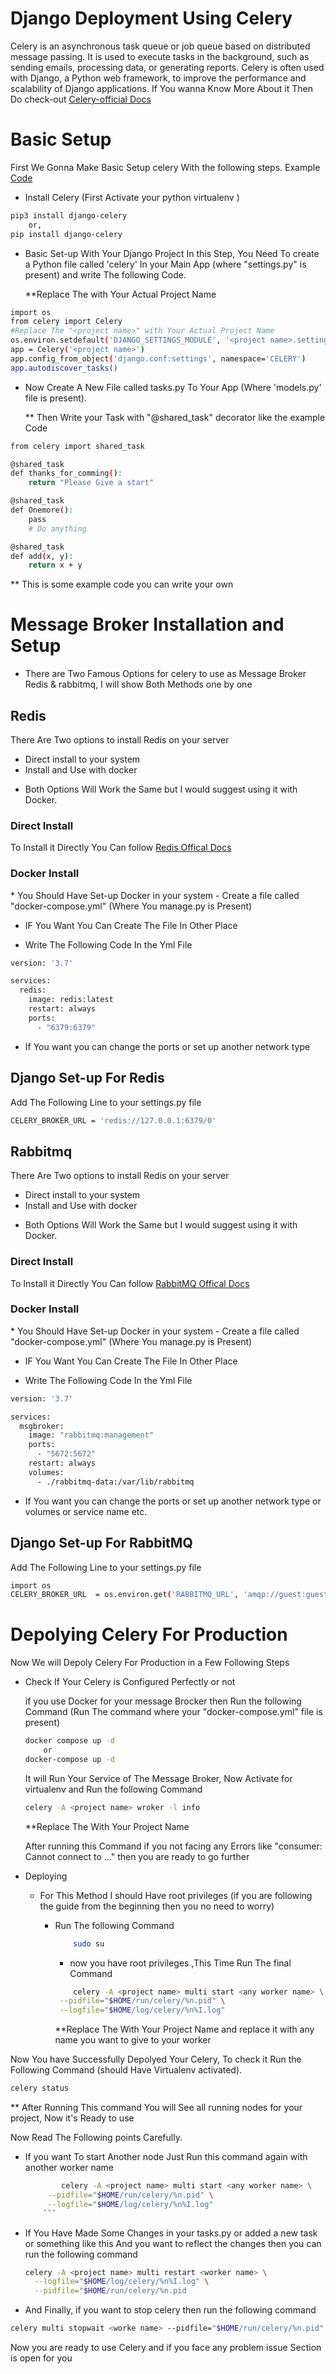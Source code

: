 # Django Deployment Using Celery
Celery is an asynchronous task queue or job queue based on distributed message passing. It is used to execute tasks in the background, such as sending emails, processing data, or generating reports. Celery is often used with Django, a Python web framework, to improve the performance and scalability of Django applications.
If You wanna Know More About it Then Do check-out [Celery-official Docs](https://docs.celeryq.dev/en/main/django/first-steps-with-django.html)

# Basic Setup

First We Gonna Make Basic Setup celery With the following steps. Example [Code]()

- Install Celery (First Activate your python virtualenv )

```bash
pip3 install django-celery
    or,
pip install django-celery 
```
- Basic Set-up With Your Django Project
  In this Step, You Need To create a Python file called 'celery' In your Main App (where "settings.py" is present) and write The following Code.

  **Replace The <project name> with Your Actual Project Name

```bash
import os
from celery import Celery
#Replace The "<project name>" with Your Actual Project Name
os.environ.setdefault('DJANGO_SETTINGS_MODULE', '<project name>.settings')
app = Celery('<project name>')
app.config_from_object('django.conf:settings', namespace='CELERY')
app.autodiscover_tasks()
```
- Now Create A New File called tasks.py To Your App (Where 'models.py' file is present).

  ** Then Write your Task with "@shared_task" decorator like the example Code

```bash
from celery import shared_task

@shared_task
def thanks_for_comming():
    return "Please Give a start"

@shared_task
def Onemore():
    pass
    # Do anything

@shared_task
def add(x, y):
    return x + y
```
** This is some example code you can write your own 

#  Message Broker Installation and Setup
  * There are Two Famous Options for celery to use as Message Broker Redis & rabbitmq, I will show Both Methods one by one 
<H2>Redis</H2>
There Are Two options to install Redis on your server

- Direct install to your system
- Install and Use with docker

* Both Options Will Work the Same but I would suggest using it with Docker.

<H3>Direct Install</H3>

To Install it Directly You Can follow [Redis Offical Docs](https://redis.io/docs/install/install-redis/install-redis-on-linux/)

<H3>Docker Install</H3>
* You Should Have Set-up Docker in your system
- Create a file called "docker-compose.yml" (Where You manage.py is Present)

  * IF You Want You Can Create The File In Other Place
    
- Write The Following Code In the Yml File

```bash
version: '3.7'

services:
  redis:
    image: redis:latest
    restart: always
    ports:
      - "6379:6379"
```  
* If You want you can change the ports or set up another network type

<h2> Django Set-up For Redis</h2>
Add The Following Line to your settings.py file

```bash
CELERY_BROKER_URL = 'redis://127.0.0.1:6379/0'
```
<H2>Rabbitmq</H2>
There Are Two options to install Redis on your server

- Direct install to your system
- Install and Use with docker

* Both Options Will Work the Same but I would suggest using it with Docker.

<H3>Direct Install</H3>

To Install it Directly You Can follow [RabbitMQ Offical Docs]([https://redis.io/docs/install/install-redis/install-redis-on-linux/](https://www.rabbitmq.com/docs/install-debian#apt-cloudsmith)https://www.rabbitmq.com/docs/install-debian#apt-cloudsmith)

<H3>Docker Install</H3>
* You Should Have Set-up Docker in your system
- Create a file called "docker-compose.yml" (Where You manage.py is Present)

  * IF You Want You Can Create The File In Other Place
    
- Write The Following Code In the Yml File

```bash
version: '3.7'

services:
  msgbroker:
    image: "rabbitmq:management"
    ports: 
      - "5672:5672"
    restart: always  
    volumes:
      - ./rabbitmq-data:/var/lib/rabbitmq 
```  
* If You want you can change the ports or set up another network type or volumes or service name etc.

<h2> Django Set-up For RabbitMQ</h2>
Add The Following Line to your settings.py file

```bash
import os
CELERY_BROKER_URL  = os.environ.get('RABBITMQ_URL', 'amqp://guest:guest@localhost:5672/')
```
# Depolying Celery For Production
Now We will Depoly Celery For Production in a Few Following Steps

- Check If Your Celery is Configured Perfectly or not

  if you use Docker for your message Brocker then Run the following Command (Run The command where your "docker-compose.yml" file is present)

  ```bash
  docker compose up -d
      or
  docker-compose up -d
  ```
  It will Run Your Service of The Message Broker, Now Activate for virtualenv and Run  the following Command

  ```bash
  celery -A <project name> wroker -l info
  ```
  **Replace The <project name> With Your Project Name
  
  After running this Command if you not facing any Errors like "consumer: Cannot connect to ..." then you are ready to go further

- Deploying
  * For This Method I should Have root privileges (if you are following the guide from the beginning then you no need to worry)
    - Run The following Command

      ```bash
          sudo su
      ```
      * now you have root privileges ,This Time Run The final Command

       ```bash
           celery -A <project name> multi start <any worker name> \
        --pidfile="$HOME/run/celery/%n.pid" \
        --logfile="$HOME/log/celery/%n%I.log"
       ```
       **Replace The <project name> With Your Project Name and  replace it <any worker name> with any name you want to give to your worker

Now You have Successfully Depolyed Your Celery, To check it Run the Following Command (should Have Virtualenv activated).

```bash
celery status
```
** After Running This command You will See all running nodes  for your project, Now it's Ready to use

Now Read The Following points Carefully.

- If you want To start Another node Just Run this command again with another worker name
 
   ```bash
           celery -A <project name> multi start <any worker name> \
        --pidfile="$HOME/run/celery/%n.pid" \
        --logfile="$HOME/log/celery/%n%I.log"
       ```
- If You Have Made Some Changes in your tasks.py or added a new task or something like this And  you want to reflect the changes then you can run the following command

  ```bash
  celery -A <project name> multi restart <worker name> \
    --logfile="$HOME/log/celery/%n%I.log" \
    --pidfile="$HOME/run/celery/%n.pid
  ```
- And Finally, if you want to stop celery then run the following command

```bash
celery multi stopwait <worke name> --pidfile="$HOME/run/celery/%n.pid"
```
Now you are ready to use Celery and if you face any problem issue Section is open for you 
